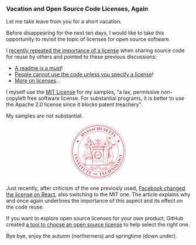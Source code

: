 <head>
<meta http-equiv="Content-Type" content="text/html; charset=utf-8">
<link rel="stylesheet" type="text/css" href="bc.css">
<!--
<script src="run_prettify.js" type="text/javascript"></script>
<script src="https://google-code-prettify.googlecode.com/svn/loader/run_prettify.js" type="text/javascript"></script>
-->
<script src="https://cdn.rawgit.com/google/code-prettify/master/loader/run_prettify.js" type="text/javascript"></script>
</head>

<!---

Vacation and Open Source Code Licenses #RevitAPI @AutodeskRevit #bim #dynamobim @AutodeskForge #ForgeDevCon 

Let me take leave from you for a short vacation.
I recently repeated the importance of a license when sharing source code for reuse by others and pointed to these previous discussions
&ndash; A readme is a must
&ndash; People cannot use the code unless you specify a license...

--->

### Vacation and Open Source Code Licenses, Again

Let me take leave from you for a short vacation.

Before disappearing for the next ten days, I would like to take this opportunity to revisit the topic of licenses for open source software.

I [recently repeated the importance of a license](http://thebuildingcoder.typepad.com/blog/2017/09/extentelem-and-square-face-dimensioning-references.html#3) when sharing source code for reuse by others and pointed to these previous discussions:

- [A readme is a must](http://thebuildingcoder.typepad.com/blog/2016/10/how-to-create-a-new-line-style.html#4)!
- [People cannot use the code unless you specify a license](http://thebuildingcoder.typepad.com/blog/2013/10/the-building-coder-samples-on-github.html#2)!
- [More on licenses](http://thebuildingcoder.typepad.com/blog/2013/10/wall-compound-layer-and-other-geometry.html#2)...

I myself use the [MIT License](http://opensource.org/licenses/MIT) for my samples, "a lax, permissive non-copyleft free software license. For substantial programs, it is better to use the Apache 2.0 license since it blocks patent treachery".

My samples are not substantial.

<center>
<img src="img/MIT_Seal.svg.png" alt="MIT seal" width="150"/>
</center>

Just recently, after criticism of the one previosly used,
[Facebook changed the license on React](https://medium.freecodecamp.org/facebook-just-changed-the-license-on-react-heres-a-2-minute-explanation-why-5878478913b2),
also switching to the MIT one.
The article explains why and once again underlines the importance of this aspect and its effect on the code reuse.

If you want to explore open source licenses for your own product, GitHub created
[a tool to choose an open source license](https://choosealicense.com) to
help select the right one.

Bye bye, enjoy the autumn (northerners) and springtime (down under).

